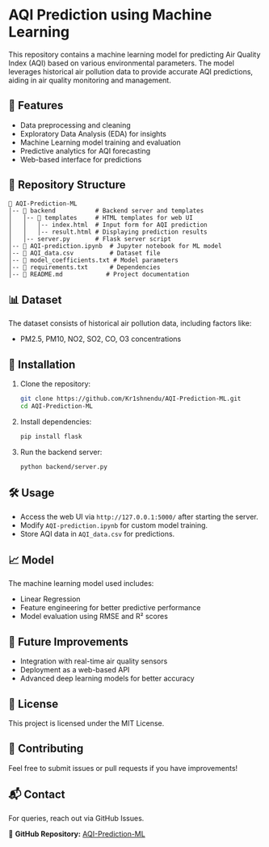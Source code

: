 # AQI Prediction using Machine Learning

This repository contains a machine learning model for predicting Air Quality Index (AQI) based on various environmental parameters. The model leverages historical air pollution data to provide accurate AQI predictions, aiding in air quality monitoring and management.

## 🚀 Features
- Data preprocessing and cleaning
- Exploratory Data Analysis (EDA) for insights
- Machine Learning model training and evaluation
- Predictive analytics for AQI forecasting
- Web-based interface for predictions

## 📂 Repository Structure
```
📁 AQI-Prediction-ML
│-- 📂 backend           # Backend server and templates
│   │-- 📂 templates     # HTML templates for web UI
│   │   │-- index.html  # Input form for AQI prediction
│   │   │-- result.html # Displaying prediction results
│   │-- server.py       # Flask server script
│-- 📜 AQI-prediction.ipynb  # Jupyter notebook for ML model
│-- 📜 AQI_data.csv          # Dataset file
│-- 📜 model_coefficients.txt # Model parameters
│-- 📜 requirements.txt      # Dependencies
│-- 📜 README.md            # Project documentation
```

## 📊 Dataset
The dataset consists of historical air pollution data, including factors like:
- PM2.5, PM10, NO2, SO2, CO, O3 concentrations

## 🔧 Installation
1. Clone the repository:
   ```bash
   git clone https://github.com/Kr1shnendu/AQI-Prediction-ML.git
   cd AQI-Prediction-ML
   ```
2. Install dependencies:
   ```bash
   pip install flask
   ```
3. Run the backend server:
   ```bash
   python backend/server.py
   ```

## 🛠️ Usage
- Access the web UI via `http://127.0.0.1:5000/` after starting the server.
- Modify `AQI-prediction.ipynb` for custom model training.
- Store AQI data in `AQI_data.csv` for predictions.

## 📈 Model
The machine learning model used includes:
- Linear Regression
- Feature engineering for better predictive performance
- Model evaluation using RMSE and R² scores

## 🔮 Future Improvements
- Integration with real-time air quality sensors
- Deployment as a web-based API
- Advanced deep learning models for better accuracy

## 📜 License
This project is licensed under the MIT License.

## 🤝 Contributing
Feel free to submit issues or pull requests if you have improvements!

## 📬 Contact
For queries, reach out via GitHub Issues.

🔗 **GitHub Repository:** [AQI-Prediction-ML](https://github.com/Kr1shnendu/AQI-Prediction-ML)

